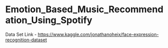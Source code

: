 # Emotion_Based_Music_Recommendation_Using_Spotify
Data Set Link - https://www.kaggle.com/jonathanoheix/face-expression-recognition-dataset
